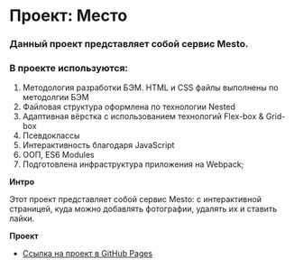 # Проект: Место

### Данный проект представляет собой сервис Mesto.

### В проекте используются:
1. Методология разработки БЭМ. HTML и CSS файлы выполнены по методолгии БЭМ
2. Файловая структура оформлена по технологии Nested
3. Адаптивная вёрстка с использованием технологий Flex-box & Grid-box
4. Псевдоклассы
5. Интерактивность благодаря JavaScript
6. ООП, ES6 Modules
7. Подготовлена инфраструктура приложения на Webpack;


**Интро**

Этот проект представляет собой сервис Mesto: с интерактивной страницей, куда можно добавлять фотографии, удалять их и ставить лайки.

**Проект**

* [Ссылка на проект в GitHub Pages](https://grantoom.github.io/mesto/)